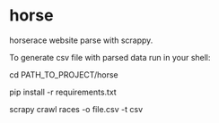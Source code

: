 # horse
horserace website parse with scrappy.

To generate csv file with parsed data run in your shell: 

cd PATH_TO_PROJECT/horse

pip install -r requirements.txt

scrapy crawl races -o file.csv -t csv
